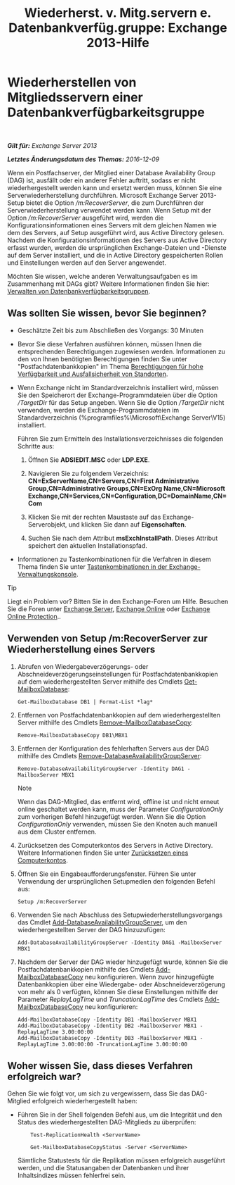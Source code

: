 ﻿---
title: 'Wiederherst. v. Mitg.servern e. Datenbankverfüg.gruppe: Exchange 2013-Hilfe'
TOCTitle: Wiederherstellen von Mitgliedsservern einer Datenbankverfügbarkeitsgruppe
ms:assetid: eccd8f61-9706-4bb7-a62a-ec7c166f8019
ms:mtpsurl: https://technet.microsoft.com/de-de/library/Dd638206(v=EXCHG.150)
ms:contentKeyID: 50476999
ms.date: 04/24/2018
mtps_version: v=EXCHG.150
ms.translationtype: HT
---

# Wiederherstellen von Mitgliedsservern einer Datenbankverfügbarkeitsgruppe

 

_**Gilt für:** Exchange Server 2013_

_**Letztes Änderungsdatum des Themas:** 2016-12-09_

Wenn ein Postfachserver, der Mitglied einer Database Availability Group (DAG) ist, ausfällt oder ein anderer Fehler auftritt, sodass er nicht wiederhergestellt werden kann und ersetzt werden muss, können Sie eine Serverwiederherstellung durchführen. Microsoft Exchange Server 2013-Setup bietet die Option */m:RecoverServer*, die zum Durchführen der Serverwiederherstellung verwendet werden kann. Wenn Setup mit der Option */m:RecoverServer* ausgeführt wird, werden die Konfigurationsinformationen eines Servers mit dem gleichen Namen wie dem des Servers, auf Setup ausgeführt wird, aus Active Directory gelesen. Nachdem die Konfigurationsinformationen des Servers aus Active Directory erfasst wurden, werden die ursprünglichen Exchange-Dateien und -Dienste auf dem Server installiert, und die in Active Directory gespeicherten Rollen und Einstellungen werden auf den Server angewendet.

Möchten Sie wissen, welche anderen Verwaltungsaufgaben es im Zusammenhang mit DAGs gibt? Weitere Informationen finden Sie hier: [Verwalten von Datenbankverfügbarkeitsgruppen](managing-database-availability-groups-exchange-2013-help.md).

## Was sollten Sie wissen, bevor Sie beginnen?

  - Geschätzte Zeit bis zum Abschließen des Vorgangs: 30 Minuten

  - Bevor Sie diese Verfahren ausführen können, müssen Ihnen die entsprechenden Berechtigungen zugewiesen werden. Informationen zu den von Ihnen benötigten Berechtigungen finden Sie unter "Postfachdatenbankkopien" im Thema [Berechtigungen für hohe Verfügbarkeit und Ausfallsicherheit von Standorten](high-availability-and-site-resilience-permissions-exchange-2013-help.md).

  - Wenn Exchange nicht im Standardverzeichnis installiert wird, müssen Sie den Speicherort der Exchange-Programmdateien über die Option */TargetDir* für das Setup angeben. Wenn Sie die Option */TargetDir* nicht verwenden, werden die Exchange-Programmdateien im Standardverzeichnis (%programfiles%\\Microsoft\\Exchange Server\\V15) installiert.
    
    Führen Sie zum Ermitteln des Installationsverzeichnisses die folgenden Schritte aus:
    
    1.  Öffnen Sie **ADSIEDIT.MSC** oder **LDP.EXE**.
    
    2.  Navigieren Sie zu folgendem Verzeichnis: **CN=ExServerName,CN=Servers,CN=First Administrative Group,CN=Administrative Groups,CN=ExOrg Name,CN=Microsoft Exchange,CN=Services,CN=Configuration,DC=DomainName,CN=Com**
    
    3.  Klicken Sie mit der rechten Maustaste auf das Exchange-Serverobjekt, und klicken Sie dann auf **Eigenschaften**.
    
    4.  Suchen Sie nach dem Attribut **msExchInstallPath**. Dieses Attribut speichert den aktuellen Installationspfad.

  - Informationen zu Tastenkombinationen für die Verfahren in diesem Thema finden Sie unter [Tastenkombinationen in der Exchange-Verwaltungskonsole](keyboard-shortcuts-in-the-exchange-admin-center-exchange-online-protection-help.md).


> [!TIP]
> Liegt ein Problem vor? Bitten Sie in den Exchange-Foren um Hilfe. Besuchen Sie die Foren unter <A href="https://go.microsoft.com/fwlink/p/?linkid=60612">Exchange Server</A>, <A href="https://go.microsoft.com/fwlink/p/?linkid=267542">Exchange Online</A> oder <A href="https://go.microsoft.com/fwlink/p/?linkid=285351">Exchange Online Protection</A>..



## Verwenden von Setup /m:RecoverServer zur Wiederherstellung eines Servers

1.  Abrufen von Wiedergabeverzögerungs- oder Abschneideverzögerungseinstellungen für Postfachdatenbankkopien auf dem wiederhergestellten Server mithilfe des Cmdlets [Get-MailboxDatabase](https://technet.microsoft.com/de-de/library/bb124924\(v=exchg.150\)):
    
        Get-MailboxDatabase DB1 | Format-List *lag*

2.  Entfernen von Postfachdatenbankkopien auf dem wiederhergestellten Server mithilfe des Cmdlets [Remove-MailboxDatabaseCopy](https://technet.microsoft.com/de-de/library/dd335119\(v=exchg.150\)):
    
        Remove-MailboxDatabaseCopy DB1\MBX1

3.  Entfernen der Konfiguration des fehlerhaften Servers aus der DAG mithilfe des Cmdlets [Remove-DatabaseAvailabilityGroupServer](https://technet.microsoft.com/de-de/library/dd297956\(v=exchg.150\)):
    
        Remove-DatabaseAvailabilityGroupServer -Identity DAG1 -MailboxServer MBX1
    

    > [!NOTE]
    > Wenn das DAG-Mitglied, das entfernt wird, offline ist und nicht erneut online geschaltet werden kann, muss der Parameter <EM>ConfigurationOnly</EM> zum vorherigen Befehl hinzugefügt werden. Wenn Sie die Option <EM>ConfigurationOnly</EM> verwenden, müssen Sie den Knoten auch manuell aus dem Cluster entfernen.



4.  Zurücksetzen des Computerkontos des Servers in Active Directory. Weitere Informationen finden Sie unter [Zurücksetzen eines Computerkontos](http://go.microsoft.com/fwlink/p/?linkid=167188).

5.  Öffnen Sie ein Eingabeaufforderungsfenster. Führen Sie unter Verwendung der ursprünglichen Setupmedien den folgenden Befehl aus:
    
        Setup /m:RecoverServer

6.  Verwenden Sie nach Abschluss des Setupwiederherstellungsvorgangs das Cmdlet [Add-DatabaseAvailabilityGroupServer](https://technet.microsoft.com/de-de/library/dd298049\(v=exchg.150\)), um den wiederhergestellten Server der DAG hinzuzufügen:
    
        Add-DatabaseAvailabilityGroupServer -Identity DAG1 -MailboxServer MBX1

7.  Nachdem der Server der DAG wieder hinzugefügt wurde, können Sie die Postfachdatenbankkopien mithilfe des Cmdlets [Add-MailboxDatabaseCopy](https://technet.microsoft.com/de-de/library/dd298105\(v=exchg.150\)) neu konfigurieren. Wenn zuvor hinzugefügte Datenbankkopien über eine Wiedergabe- oder Abschneideverzögerung von mehr als 0 verfügten, können Sie diese Einstellungen mithilfe der Parameter *ReplayLagTime* und *TruncationLagTime* des Cmdlets [Add-MailboxDatabaseCopy](https://technet.microsoft.com/de-de/library/dd298105\(v=exchg.150\)) neu konfigurieren:
    
        Add-MailboxDatabaseCopy -Identity DB1 -MailboxServer MBX1
        Add-MailboxDatabaseCopy -Identity DB2 -MailboxServer MBX1 -ReplayLagTime 3.00:00:00
        Add-MailboxDatabaseCopy -Identity DB3 -MailboxServer MBX1 -ReplayLagTime 3.00:00:00 -TruncationLagTime 3.00:00:00

## Woher wissen Sie, dass dieses Verfahren erfolgreich war?

Gehen Sie wie folgt vor, um sich zu vergewissern, dass Sie das DAG-Mitglied erfolgreich wiederhergestellt haben:

  - Führen Sie in der Shell folgenden Befehl aus, um die Integrität und den Status des wiederhergestellten DAG-Mitglieds zu überprüfen:
    
    ```
        Test-ReplicationHealth <ServerName>
    ```
    
    ```
        Get-MailboxDatabaseCopyStatus -Server <ServerName>
    ```
    
    <p>Sämtliche Statustests für die Replikation müssen erfolgreich ausgeführt werden, und die Statusangaben der Datenbanken und ihrer Inhaltsindizes müssen fehlerfrei sein.</p>
